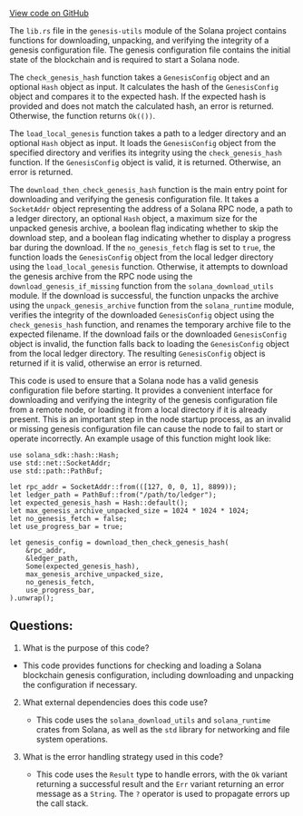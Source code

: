 [View code on GitHub](https://github.com/solana-labs/solana/blob/master/genesis-utils/src/lib.rs)

The `lib.rs` file in the `genesis-utils` module of the Solana project contains functions for downloading, unpacking, and verifying the integrity of a genesis configuration file. The genesis configuration file contains the initial state of the blockchain and is required to start a Solana node.

The `check_genesis_hash` function takes a `GenesisConfig` object and an optional `Hash` object as input. It calculates the hash of the `GenesisConfig` object and compares it to the expected hash. If the expected hash is provided and does not match the calculated hash, an error is returned. Otherwise, the function returns `Ok(())`.

The `load_local_genesis` function takes a path to a ledger directory and an optional `Hash` object as input. It loads the `GenesisConfig` object from the specified directory and verifies its integrity using the `check_genesis_hash` function. If the `GenesisConfig` object is valid, it is returned. Otherwise, an error is returned.

The `download_then_check_genesis_hash` function is the main entry point for downloading and verifying the genesis configuration file. It takes a `SocketAddr` object representing the address of a Solana RPC node, a path to a ledger directory, an optional `Hash` object, a maximum size for the unpacked genesis archive, a boolean flag indicating whether to skip the download step, and a boolean flag indicating whether to display a progress bar during the download. If the `no_genesis_fetch` flag is set to `true`, the function loads the `GenesisConfig` object from the local ledger directory using the `load_local_genesis` function. Otherwise, it attempts to download the genesis archive from the RPC node using the `download_genesis_if_missing` function from the `solana_download_utils` module. If the download is successful, the function unpacks the archive using the `unpack_genesis_archive` function from the `solana_runtime` module, verifies the integrity of the downloaded `GenesisConfig` object using the `check_genesis_hash` function, and renames the temporary archive file to the expected filename. If the download fails or the downloaded `GenesisConfig` object is invalid, the function falls back to loading the `GenesisConfig` object from the local ledger directory. The resulting `GenesisConfig` object is returned if it is valid, otherwise an error is returned.

This code is used to ensure that a Solana node has a valid genesis configuration file before starting. It provides a convenient interface for downloading and verifying the integrity of the genesis configuration file from a remote node, or loading it from a local directory if it is already present. This is an important step in the node startup process, as an invalid or missing genesis configuration file can cause the node to fail to start or operate incorrectly. An example usage of this function might look like:

```
use solana_sdk::hash::Hash;
use std::net::SocketAddr;
use std::path::PathBuf;

let rpc_addr = SocketAddr::from(([127, 0, 0, 1], 8899));
let ledger_path = PathBuf::from("/path/to/ledger");
let expected_genesis_hash = Hash::default();
let max_genesis_archive_unpacked_size = 1024 * 1024 * 1024;
let no_genesis_fetch = false;
let use_progress_bar = true;

let genesis_config = download_then_check_genesis_hash(
    &rpc_addr,
    &ledger_path,
    Some(expected_genesis_hash),
    max_genesis_archive_unpacked_size,
    no_genesis_fetch,
    use_progress_bar,
).unwrap();
```
## Questions: 
 1. What is the purpose of this code?
   - This code provides functions for checking and loading a Solana blockchain genesis configuration, including downloading and unpacking the configuration if necessary.

2. What external dependencies does this code use?
   - This code uses the `solana_download_utils` and `solana_runtime` crates from Solana, as well as the `std` library for networking and file system operations.

3. What is the error handling strategy used in this code?
   - This code uses the `Result` type to handle errors, with the `Ok` variant returning a successful result and the `Err` variant returning an error message as a `String`. The `?` operator is used to propagate errors up the call stack.
